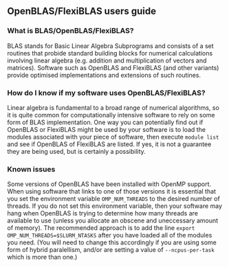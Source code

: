 ## OpenBLAS/FlexiBLAS users guide

### What is BLAS/OpenBLAS/FlexiBLAS?

BLAS stands for Basic Linear Algebra Subprograms and consists of a set routines that probide standard building blocks for numerical calculations involving linear algebra (e.g. addition and multiplication of vectors and matrices). 
Software such as OpenBLAS and FlexiBLAS (and other variants) provide optimised implementations and extensions of such routines. 

### How do I know if my software uses OpenBLAS/FlexiBLAS?

Linear algebra is fundamental to a broad range of numerical algorithms, so it is quite common for computationally intensive software to rely on some form of BLAS implementation. 
One way you can potentially find out if OpenBLAS or FlexiBLAS might be used by your software is to load the modules associated with your piece of software, then execute `module list` and see if OpenBLAS of FlexiBLAS are listed. 
If yes, it is not a guarantee they are being used, but is certainly a possibility. 


### Known issues

Some versions of OpenBLAS have been installed with OpenMP support. 
When using software that links to one of those versions it is essential that you set the environment variable `OMP_NUM_THREADS` to the desired number of threads. 
If you do not set this environment variable, then your software may hang when OpenBLAS is trying to determine how many threads are available to use (unless you allocate an obscene and uneccessary amount of memory). 
The recommended approach is to add the line `export OMP_NUM_THREADS=$SLURM_NTASKS` after you have loaded all of the modules you need. 
(You will need to change this accordingly if you are using some form of hybrid paralellism, and/or are setting a value of `--ncpus-per-task` which is more than one.)


